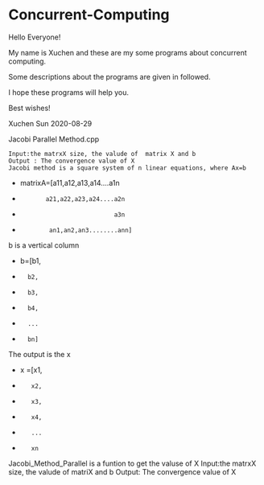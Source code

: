# Concurrent-Computing
Hello Everyone!

  My name is Xuchen and these are my some programs about concurrent computing.
    
  Some descriptions about the programs are given in followed.
    
  I hope these programs will help you.
    
  Best wishes!

  Xuchen Sun 2020-08-29


Jacobi Parallel Method.cpp

    Input:the matrxX size, the valude of  matrix X and b
    Output : The convergence value of X 
    Jacobi method is a square system of n linear equations, where Ax=b
*   matrixA=[a11,a12,a13,a14....a1n
*            a21,a22,a23,a24....a2n
*                               a3n
*             an1,an2,an3........ann]
b is a vertical column
*    b=[b1,
*	    b2,
*		b3,
*		b4,
*		...
*		bn]
The output is the x
*    x =[x1,
*	     x2,
*		 x3,
*		 x4,
*		 ...
*		 xn
Jacobi_Method_Parallel is a funtion to get the valuse of X
Input:the matrxX size, the valude of  matriX  and  b
Output: The convergence value of X 

